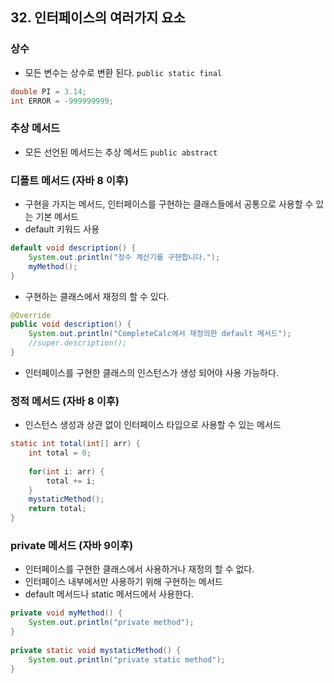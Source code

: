 ## 32. 인터페이스의 여러가지 요소

### 상수

- 모든 변수는 상수로 변환 된다. `public static final`

```java
double PI = 3.14;
int ERROR = -999999999;
```

### 추상 메서드

- 모든 선언된 메서드는 추상 메서드 `public abstract`

### 디폴트 메서드 (자바 8 이후)

- 구현을 가지는 메서드, 인터페이스를 구현하는 클래스들에서 공통으로 사용할 수 있는 기본 메서드
- default 키워드 사용

```java
default void description() {
	System.out.println("정수 계산기를 구현합니다.");
	myMethod();
}
```

- 구현하는 클래스에서 재정의 할 수 있다.

```java
@Override
public void description() {
	System.out.println("CompleteCalc에서 재정의한 default 메서드");
	//super.description();
}
```

- 인터페이스를 구현한 클래스의 인스턴스가 생성 되어야 사용 가능하다.

### 정적 메서드 (자바 8 이후)

- 인스턴스 생성과 상관 없이 인터페이스 타입으로 사용할 수 있는 메서드

```java
static int total(int[] arr) {
	int total = 0;
		
	for(int i: arr) {
		total += i;
	}
	mystaticMethod();
	return total;
}
```

### private 메서드 (자바 9이후)

- 인터페이스를 구현한 클래스에서 사용하거나 재정의 할 수 없다.
- 인터페이스 내부에서만 사용하기 위해 구현하는 메서드
- default 메서드나 static 메서드에서 사용한다.

```java
private void myMethod() {
	System.out.println("private method");
}
	
private static void mystaticMethod() {
	System.out.println("private static method");
}
```